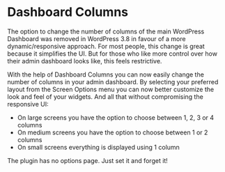 # Dashboard Columns

The option to change the number of columns of the main WordPress Dashboard was removed in WordPress 3.8 in favour of a more dynamic/responsive approach. For most people, this change is great because it simplifies the UI. But for those who like more control over how their admin dashboard looks like, this feels restrictive.

With the help of Dashboard Columns you can now easily change the number of columns in your admin dashboard. By selecting your preferred layout from the Screen Options menu you can now better customize the look and feel of your widgets. And all that without compromising the responsive UI:

- On large screens you have the option to choose between 1, 2, 3 or 4 columns
- On medium screens you have the option to choose between 1 or 2 columns
- On small screens everything is displayed using 1 column

The plugin has no options page. Just set it and forget it!
